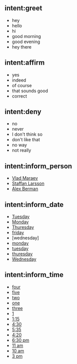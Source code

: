 ## intent:greet
- hey
- hello
- hi
- good morning
- good evening
- hey there

## intent:affirm
- yes
- indeed
- of course
- that sounds good
- correct

## intent:deny
- no
- never
- I don't think so
- don't like that
- no way
- not really

## intent:inform_person
- [Vlad Maraev](person)
- [Staffan Larsson](person)
- [Alex Berman](person)

## intent:inform_date
- [Tuesday](date)
- [Monday](date)
- [Thuresday](date) 
- [friday](date)
- [wednesday]
- [monday](date)
- [tuesday](date)
- [thuresday](date)
- [Wednesday](date)

## intent:inform_time
- [four](time)
- [five](time)
- [two](time)
- [one](time)
- [three](time)
- [1](time)
- [1:15](time)
- [4:30](time)
- [5:35](time)
- [4:20](time)
- [6:30 pm](time)
- [11 am](time)
- [10 am](time)
- [3 pm](time)

